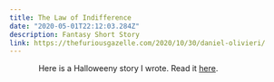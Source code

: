 ```yaml
---
title: The Law of Indifference
date: "2020-05-01T22:12:03.284Z"
description: Fantasy Short Story
link: https://thefuriousgazelle.com/2020/10/30/daniel-olivieri/
---
```



&nbsp;&nbsp;&nbsp;&nbsp;&nbsp;&nbsp;&nbsp;&nbsp;&nbsp;&nbsp;&nbsp;&nbsp; Here is a Halloweeny story I wrote. Read it [here](https://thefuriousgazelle.com/2020/10/30/daniel-olivieri/). 